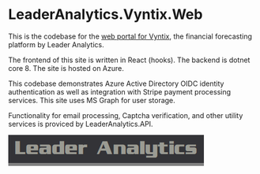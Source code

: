 # LeaderAnalytics.Vyntix.Web


This is the codebase for the [web portal for Vyntix](https://www.vyntix.com), the financial forecasting platform by Leader Analytics.

The frontend of this site is written in React (hooks).  The backend is dotnet core 8.  The site is hosted on Azure.

This codebase demonstrates Azure Active Directory OIDC identity authentication as well as integration with Stripe payment processing services.  This site uses MS Graph for user storage.

Functionality for email processing, Captcha verification, and other utility services is proviced by LeaderAnalytics.API.


![Leader Analytics](./Logo.PNG)
